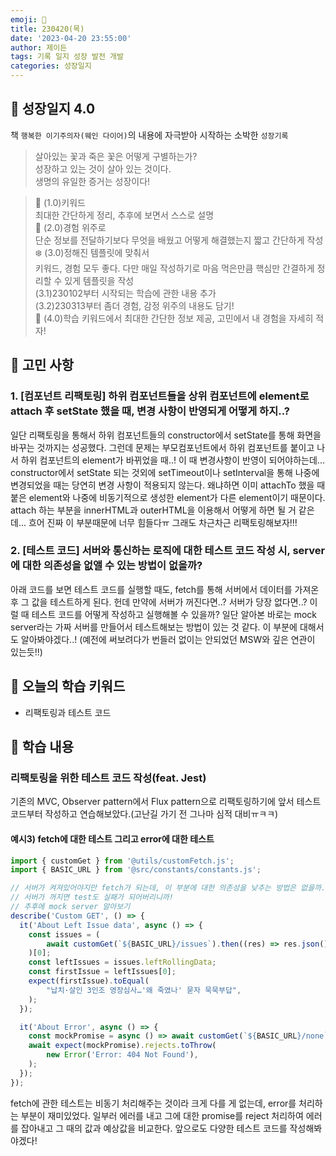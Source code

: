 ```yaml
---
emoji: 🌱
title: 230420(목)
date: '2023-04-20 23:55:00'
author: 제이든
tags: 기록 일지 성장 발전 개발
categories: 성장일지
---
```


## 🎄 성장일지 4.0

책 `행복한 이기주의자(웨인 다이어)`의 내용에 자극받아 시작하는 소박한 `성장기록`

> 살아있는 꽃과 죽은 꽃은 어떻게 구별하는가?<br/>
> 성장하고 있는 것이 살아 있는 것이다.<br/>
> 생명의 유일한 증거는 성장이다!

> 🌳 (1.0)키워드<br/>
> 최대한 간단하게 정리, 추후에 보면서 스스로 설명<br/>
> 🍉 (2.0)경험 위주로<br/>
> 단순 정보를 전달하기보다 무엇을 배웠고 어떻게 해결했는지 짧고 간단하게 작성<br/>
> ❄️ (3.0)정해진 템플릿에 맞춰서<br/>
> 키워드, 경험 모두 좋다. 다만 매일 작성하기로 마음 먹은만큼 핵심만 간결하게 정리할 수 있게 템플릿을 작성<br/>
> (3.1)230102부터 시작되는 학습에 관한 내용 추가<br/>
> (3.2)230313부터 좀더 경험, 감정 위주의 내용도 담기!<br/>
> 🌾 (4.0)학습 키워드에서 최대한 간단한 정보 제공, 고민에서 내 경험을 자세히 적자!<br/>

## 🧐 고민 사항

### 1. [컴포넌트 리팩토링] 하위 컴포넌트들을 상위 컴포넌트에 element로 attach 후 setState 했을 때, 변경 사항이 반영되게 어떻게 하지..?

일단 리팩토링을 통해서 하위 컴포넌트들의 constructor에서 setState를 통해 화면을 바꾸는 것까지는 성공했다. 그런데 문제는 부모컴포넌트에서 하위 컴포넌트를 붙이고 나서
하위 컴포넌트의 element가 바뀌었을 때..! 이 때 변경사항이 반영이 되어야하는데... constructor에서 setState 되는 것외에 setTimeout이나 setInterval을 통해 나중에 변경되었을 때는
당연히 변경 사항이 적용되지 않는다. 왜냐하면 이미 attachTo 했을 때 붙은 element와 나중에 비동기적으로 생성한 element가 다른 element이기 때문이다.
attach 하는 부분을 innerHTML과 outerHTML을 이용해서 어떻게 하면 될 거 같은데... 흐어 진짜 이 부분때문에 너무 힘들다ㅠ 그래도 차근차근 리팩토링해보자!!!

### 2. [테스트 코드] 서버와 통신하는 로직에 대한 테스트 코드 작성 시, server에 대한 의존성을 없앨 수 있는 방법이 없을까?

아래 코드를 보면 테스트 코드를 실행할 때도, fetch를 통해 서버에서 데이터를 가져온 후 그 값을 테스트하게 된다.
헌데 만약에 서버가 꺼진다면..? 서버가 당장 없다면..? 이럴 때 테스트 코드를 어떻게 작성하고 실행해볼 수 있을까?
일단 알아본 바로는 mock server라는 가짜 서버를 만들어서 테스트해보는 방법이 있는 것 같다. 이 부분에 대해서도 알아봐야겠다..!
(예전에 써보려다가 번들러 없이는 안되었던 MSW와 깊은 연관이 있는듯!!)

## 🔑 오늘의 학습 키워드

- 리팩토링과 테스트 코드

## 🥳 학습 내용

### 리팩토링을 위한 테스트 코드 작성(feat. Jest)

기존의 MVC, Observer pattern에서 Flux pattern으로 리팩토링하기에 앞서 테스트 코드부터 작성하고 연습해보았다.(고난길 가기 전 그나마 심적 대비ㅠㅋㅋ)

#### 예시3) fetch에 대한 테스트 그리고 error에 대한 테스트

```ts
import { customGet } from '@utils/customFetch.js';
import { BASIC_URL } from '@src/constants/constants.js';

// 서버가 켜져있어야지만 fetch가 되는데, 이 부분에 대한 의존성을 낮추는 방법은 없을까..?
// 서버가 꺼지면 test도 실패가 되어버리니까!
// 추후에 mock server 알아보기
describe('Custom GET', () => {
  it('About Left Issue data', async () => {
    const issues = (
        await customGet(`${BASIC_URL}/issues`).then((res) => res.json())
    )[0];
    const leftIssues = issues.leftRollingData;
    const firstIssue = leftIssues[0];
    expect(firstIssue).toEqual(
        "납치·살인 3인조 영장심사…'왜 죽였나' 묻자 묵묵부답",
    );
  });

  it('About Error', async () => {
    const mockPromise = async () => await customGet(`${BASIC_URL}/none`);
    await expect(mockPromise).rejects.toThrow(
        new Error('Error: 404 Not Found'),
    );
  });
});
```

fetch에 관한 테스트는 비동기 처리해주는 것이라 크게 다를 게 없는데, error를 처리하는 부분이 재미있었다.
일부러 에러를 내고 그에 대한 promise를 reject 처리하여 에러를 잡아내고 그 때의 값과 예상값을 비교한다.
앞으로도 다양한 테스트 코드를 작성해봐야겠다!

```toc

```